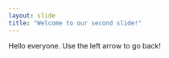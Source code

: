 ```yaml
---
layout: slide
title: "Welcome to our second slide!"
---
```

Hello everyone.
Use the left arrow to go back!